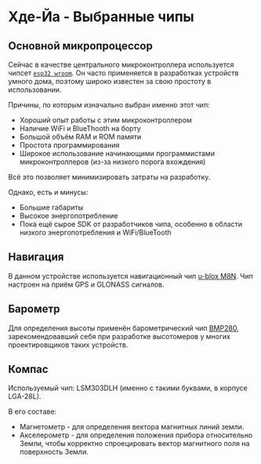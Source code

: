 # Хде-Йа - Выбранные чипы

## Основной микропроцессор

Сейчас в качестве центрального микроконтроллера используется чипсет [`esp32 wroom`](https://www.espressif.com/en/products/modules/esp32). Он часто применяется в разработках устройств умного дома, поэтому широко известен за свою простоту в использовании.

Причины, по которым изначально выбран именно этот чип:

* Хороший опыт работы с этим микроконтроллером
* Наличие WiFi и BlueThooth на борту
* Большой объём RAM и ROM памяти
* Простота программирования
* Широкое использование начинающими программистами микроконтроллеров (из-за низкого порога вхождения)

Всё это позволяет минимизировать затраты на разработку.

Однако, есть и минусы:

* Большие габариты
* Высокое энергопотребление
* Пока ещё сырое SDK от разработчиков чипа, особенно в области низкого энергопотребления и WiFi/BlueTooth


## Навигация

В данном устройстве используется навигационный чип [u-blox M8N](https://www.u-blox.com/en/product/neo-m8-series). Чип настроен на приём GPS и GLONASS сигналов.


## Барометр

Для определения высоты применён барометрический чип [BMP280](https://www.bosch-sensortec.com/products/environmental-sensors/pressure-sensors/bmp280/), зарекомендовавший себя при разработке высотомеров у многих проектировщиков таких устройств.


## Компас

Используемый чип: LSM303DLH (именно с такими буквами, в корпусе LGA-28L).

В его составе:

* Магнетометр - для определения вектора магнитных линий земли.
* Акселерометр - для определения положения прибора относительно Земли, чтобы корректно спроецировать вектор магнитного поля на поверхность Земли.

